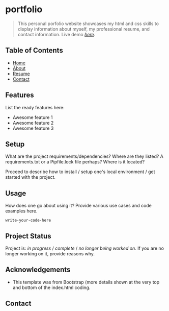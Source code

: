 # portfolio
> This personal porfolio website showcases my html and css skills to display information about myself, my professional resume, and contact information.
> Live demo [_here_](https://laurenjamison1.com/).

## Table of Contents
* [Home](#homepage)
* [About](#about-me)
* [Resume](#resume)
* [Contact](#contact)


## Features
List the ready features here:
- Awesome feature 1
- Awesome feature 2
- Awesome feature 3


## Setup
What are the project requirements/dependencies? Where are they listed? A requirements.txt or a Pipfile.lock file perhaps? Where is it located?

Proceed to describe how to install / setup one's local environment / get started with the project.


## Usage
How does one go about using it?
Provide various use cases and code examples here.

`write-your-code-here`


## Project Status
Project is: _in progress_ / _complete_ / _no longer being worked on_. If you are no longer working on it, provide reasons why.



## Acknowledgements
- This template was from Bootstrap (more details shown at the very top and bottom of the index.html coding. 


## Contact

